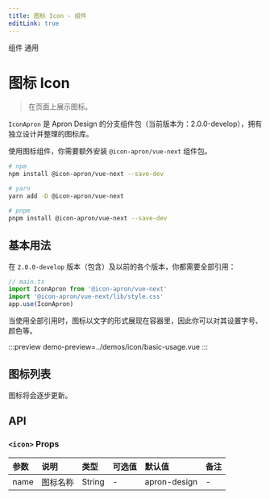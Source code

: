 ```yaml
---
title: 图标 Icon - 组件
editLink: true
---
```


<ap-breadcrumb>
  <ap-breadcrumb-item>组件</ap-breadcrumb-item>
  <ap-breadcrumb-item>通用</ap-breadcrumb-item>
</ap-breadcrumb>

<script setup>
  import IconList from '../page-components/icon-list.vue'
</script>


# 图标 Icon
> 在页面上展示图标。

`IconApron` 是 Apron Design 的分支组件包（当前版本为：2.0.0-develop），拥有独立设计并整理的图标库。

使用图标组件，你需要额外安装 `@icon-apron/vue-next` 组件包。


```bash
# npm
npm install @icon-apron/vue-next --save-dev

# yarn
yarn add -D @icon-apron/vue-next

# pnpm
pnpm install @icon-apron/vue-next --save-dev
```

## 基本用法
在 `2.0.0-develop` 版本（包含）及以前的各个版本，你都需要全部引用：
```typescript
// main.ts
import IconApron from '@icon-apron/vue-next'
import '@icon-apron/vue-next/lib/style.css'
app.use(IconApron)
```

当使用全部引用时，图标以文字的形式展现在容器里，因此你可以对其设置字号、颜色等。

:::preview
demo-preview=../demos/icon/basic-usage.vue
:::

## 图标列表
图标将会逐步更新。
<IconList />

## API
### `<icon>` Props

| 参数 | 说明 | 类型 | 可选值 | 默认值 | 备注 |
| :----- | :----- | :----- | :----- | :----- | :----- |
| name | 图标名称 | String | - | apron-design | - |